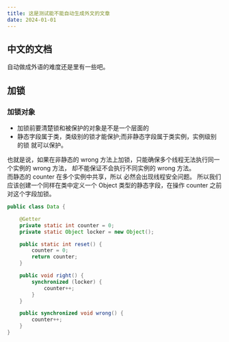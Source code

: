 ```yaml
---
title: 这是测试能不能自动生成外文的文章
date: 2024-01-01
---
```


## 中文的文档

自动做成外语的难度还是里有一些吧。


## 加锁
### 加锁对象

* 加锁前要清楚锁和被保护的对象是不是一个层面的
* 静态字段属于类，类级别的锁才能保护;而非静态字段属于类实例，实例级别的锁 就可以保护。

也就是说，如果在非静态的 wrong 方法上加锁，只能确保多个线程无法执行同一个实例的 wrong 方法， 却不能保证不会执行不同实例的 wrong 方法。  
而静态的 counter 在多个实例中共享，所以 必然会出现线程安全问题。 所以我们应该创建一个同样在类中定义一个 Object 类型的静态字段，在操作 counter 之前对这个字段加锁。

```java
public class Data {

    @Getter
    private static int counter = 0;
    private static Object locker = new Object();

    public static int reset() {
        counter = 0;
        return counter;
    }

    public void right() {
        synchronized (locker) {
            counter++;
        }
    }

    public synchronized void wrong() {
        counter++;
    }
}

```



